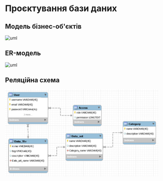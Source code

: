 # Проєктування бази даних

## Модель бізнес-об'єктів

![uml](http://www.plantuml.com/plantuml/proxy?cache=no&src=https://raw.githubusercontent.com/KarmazinN/db_open_data/master/src/uml/BO.puml)

## ER-модель

![uml](http://www.plantuml.com/plantuml/proxy?cache=no&src=https://raw.githubusercontent.com/KarmazinN/db_open_data/master/src/uml/ER-model.puml)

## Реляційна схема

![alt text](https://github.com/KarmazinN/db_open_data/blob/master/src/uml/123456.jpg)

